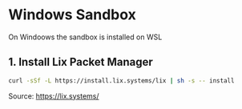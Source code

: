 # Windows Sandbox

On Windoows the sandbox is installed on WSL

## 1. Install Lix Packet Manager

```sh
curl -sSf -L https://install.lix.systems/lix | sh -s -- install
```

Source: https://lix.systems/

